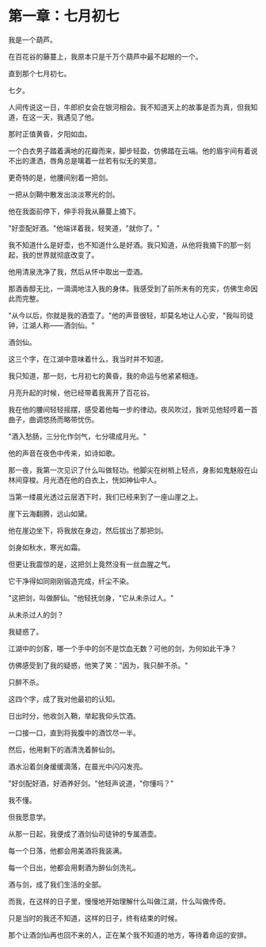 # 第一章：七月初七

我是一个葫芦。

在百花谷的藤蔓上，我原本只是千万个葫芦中最不起眼的一个。

直到那个七月初七。

七夕。

人间传说这一日，牛郎织女会在银河相会。我不知道天上的故事是否为真，但我知道，在这一天，我遇见了他。

那时正值黄昏，夕阳如血。

一个白衣男子踏着满地的花瓣而来，脚步轻盈，仿佛踏在云端。他的眉宇间有着说不出的潇洒，唇角总是噙着一丝若有似无的笑意。

更奇特的是，他腰间别着一把剑。

一把从剑鞘中散发出淡淡寒光的剑。

他在我面前停下，伸手将我从藤蔓上摘下。

"好壶配好酒。"他端详着我，轻笑道，"就你了。"

我不知道什么是好壶，也不知道什么是好酒。我只知道，从他将我摘下的那一刻起，我的世界就彻底改变了。

他用清泉洗净了我，然后从怀中取出一壶酒。

那酒香醇无比，一滴滴地注入我的身体。我感受到了前所未有的充实，仿佛生命因此而完整。

"从今以后，你就是我的酒壶了。"他的声音很轻，却莫名地让人心安，"我叫司徒钟，江湖人称——酒剑仙。"

酒剑仙。

这三个字，在江湖中意味着什么，我当时并不知道。

我只知道，那一刻，七月初七的黄昏，我的命运与他紧紧相连。

月亮升起的时候，他已经带着我离开了百花谷。

我在他的腰间轻轻摇摆，感受着他每一步的律动。夜风吹过，我听见他轻哼着一首曲子，曲调悠扬而略带忧伤。

"酒入愁肠，三分化作剑气，七分啸成月光。"

他的声音在夜色中传来，如诗如歌。

那一夜，我第一次见识了什么叫做轻功。他脚尖在树梢上轻点，身影如鬼魅般在山林间穿梭。月光洒在他的白衣上，恍如神仙中人。

当第一缕晨光透过云层洒下时，我们已经来到了一座山崖之上。

崖下云海翻腾，远山如黛。

他在崖边坐下，将我放在身边，然后拔出了那把剑。

剑身如秋水，寒光如霜。

但更让我震惊的是，这把剑上竟然没有一丝血腥之气。

它干净得如同刚刚锻造完成，纤尘不染。

"这把剑，叫做醉仙。"他轻抚剑身，"它从未杀过人。"

从未杀过人的剑？

我疑惑了。

江湖中的剑客，哪一个手中的剑不是饮血无数？可他的剑，为何如此干净？

仿佛感受到了我的疑惑，他笑了笑："因为，我只醉不杀。"

只醉不杀。

这四个字，成了我对他最初的认知。

日出时分，他收剑入鞘，举起我仰头饮酒。

一口接一口，直到将我腹中的酒饮尽一半。

然后，他用剩下的酒清洗着醉仙剑。

酒水沿着剑身缓缓滴落，在晨光中闪闪发亮。

"好剑配好酒，好酒养好剑。"他轻声说道，"你懂吗？"

我不懂。

但我愿意学。

从那一日起，我便成了酒剑仙司徒钟的专属酒壶。

每一个日落，他都会用美酒将我装满。

每一个日出，他都会用剩酒为醉仙剑洗礼。

酒与剑，成了我们生活的全部。

而我，在这样的日子里，慢慢地开始理解什么叫做江湖，什么叫做传奇。

只是当时的我还不知道，这样的日子，终有结束的时候。

那个让酒剑仙再也回不来的人，正在某个我不知道的地方，等待着命运的安排。